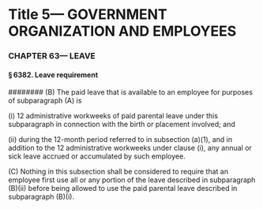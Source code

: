 
# Title 5— GOVERNMENT ORGANIZATION AND EMPLOYEES
### CHAPTER 63— LEAVE
#### § 6382. Leave requirement
######## (B) The paid leave that is available to an employee for purposes of subparagraph (A) is

(i) 12 administrative workweeks of paid parental leave under this subparagraph in connection with the birth or placement involved; and

(ii) during the 12-month period referred to in subsection (a)(1), and in addition to the 12 administrative workweeks under clause (i), any annual or sick leave accrued or accumulated by such employee.

(C) Nothing in this subsection shall be considered to require that an employee first use all or any portion of the leave described in subparagraph (B)(ii) before being allowed to use the paid parental leave described in subparagraph (B)(i).
